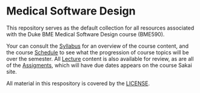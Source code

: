 # Medical Software Design 

This repository serves as the default collection for all resources associated
with the Duke BME Medical Software Design course (BME590).

Your can consult the [Syllabus](syllabus.md) for an overview of the course
content, and the course [Schedule](schedule.md) to see what the progression of
course topics will be over the semester.  All [Lecture](Lecture/) content is
also available for review, as are all of the [Assigments](Assignments/), which
will have due dates appears on the course Sakai site.

All material in this respository is covered by the [LICENSE](LICENSE).
